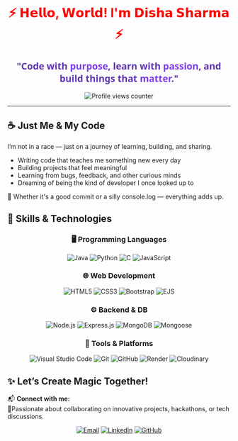 <h1 align="center" style="color: #FF0000;">⚡️ 𝗛𝗲𝗹𝗹𝗼, 𝗪𝗼𝗿𝗹𝗱!  I'𝗺 𝗗𝗶𝘀𝗵𝗮 𝗦𝗵𝗮𝗿𝗺𝗮  ⚡️</h1> 

<h2 align="center" style="color: #5e35b1; font-family: 'Segoe UI', sans-serif;"> "Code with <span style="color: #7d3aed;">purpose</span>, learn with <span style="color: #7d3aed;">passion</span>, and build things that <span style="color: #7d3aed;">matter</span>." </h2>

<p align="center">
  <img src="https://komarev.com/ghpvc/?username=DishaSharma2005&label=PROFILE+VIEWS&color=7d3aed&style=for-the-badge&labelColor=5e35b1&animation=fade" alt="Profile views counter" /> 
</p>

---
## ☕ Just Me & My Code

I’m not in a race — just on a journey of learning, building, and sharing.

- Writing code that teaches me something new every day  
- Building projects that feel meaningful  
- Learning from bugs, feedback, and other curious minds  
- Dreaming of being the kind of developer I once looked up to

🌸 Whether it's a good commit or a silly console.log — everything adds up.

## 🧰 Skills & Technologies

<div align="center">

### 🖥️ Programming Languages
![Java](https://img.shields.io/badge/Java-ED8B00?style=for-the-badge&logo=openjdk&logoColor=white)
![Python](https://img.shields.io/badge/Python-3776AB?style=for-the-badge&logo=python&logoColor=white)
![C](https://img.shields.io/badge/C-00599C?style=for-the-badge&logo=c&logoColor=white)
![JavaScript](https://img.shields.io/badge/JavaScript-F7DF1E?style=for-the-badge&logo=javascript&logoColor=black)

### 🌐 Web Development
![HTML5](https://img.shields.io/badge/HTML5-E34F26?style=for-the-badge&logo=html5&logoColor=white)
![CSS3](https://img.shields.io/badge/CSS3-1572B6?style=for-the-badge&logo=css3&logoColor=white)
![Bootstrap](https://img.shields.io/badge/Bootstrap-563D7C?style=for-the-badge&logo=bootstrap&logoColor=white)
![EJS](https://img.shields.io/badge/EJS-FFBA00?style=for-the-badge&logo=ejs&logoColor=black)

### ⚙️ Backend & DB
![Node.js](https://img.shields.io/badge/Node.js-339933?style=for-the-badge&logo=node.js&logoColor=white)
![Express.js](https://img.shields.io/badge/Express.js-000000?style=for-the-badge&logo=express&logoColor=white)
![MongoDB](https://img.shields.io/badge/MongoDB-4EA94B?style=for-the-badge&logo=mongodb&logoColor=white)
![Mongoose](https://img.shields.io/badge/Mongoose-800000?style=for-the-badge&logo=mongoose&logoColor=white)

### 🔧 Tools & Platforms
![Visual Studio Code](https://img.shields.io/badge/VS_Code-007ACC?style=for-the-badge&logo=visual-studio-code&logoColor=white)
![Git](https://img.shields.io/badge/Git-F05032?style=for-the-badge&logo=git&logoColor=white)
![GitHub](https://img.shields.io/badge/GitHub-181717?style=for-the-badge&logo=github&logoColor=white)
![Render](https://img.shields.io/badge/Render-46E3B7?style=for-the-badge&logo=render&logoColor=black)
![Cloudinary](https://img.shields.io/badge/Cloudinary-3448C5?style=for-the-badge&logo=cloudinary&logoColor=white)

</div>

## ✨ **Let’s Create Magic Together!**  

📬 **Connect with me:**  
 🌟Passionate about collaborating on innovative projects, hackathons, or tech discussions.  
<div align="center">

[![Email](https://img.shields.io/badge/Email-D14836?style=for-the-badge&logo=gmail&logoColor=white)](mailto:sharmadisha25july@gmail.com)
[![LinkedIn](https://img.shields.io/badge/LinkedIn-0077B5?style=for-the-badge&logo=linkedin&logoColor=white)](https://www.linkedin.com/in/disha-sharma-25072005d)
[![GitHub](https://img.shields.io/badge/GitHub-100000?style=for-the-badge&logo=github&logoColor=white)](https://github.com/DishaSharma2005)

</div>
